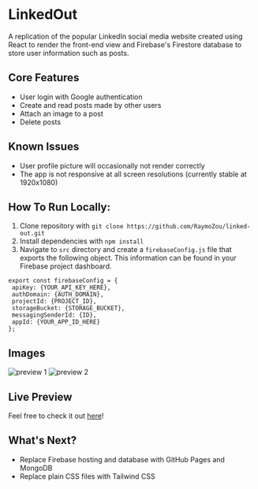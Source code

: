 # LinkedOut
A replication of the popular LinkedIn social media website created using React to render the front-end view and Firebase's Firestore database to store user information such as posts.

## Core Features
- User login with Google authentication
- Create and read posts made by other users
- Attach an image to a post
- Delete posts

## Known Issues
- User profile picture will occasionally not render correctly
- The app is not responsive at all screen resolutions (currently stable at 1920x1080)

## How To Run Locally:
1. Clone repository with ```git clone https://github.com/RaymoZou/linked-out.git```
2. Install dependencies with ```npm install```
3. Navigate to `src` directory and create a `firebaseConfig.js` file that exports the following object. This information can be found in your Firebase project dashboard.
 ```
export const firebaseConfig = {
  apiKey: {YOUR_API_KEY_HERE},
  authDomain: {AUTH_DOMAIN},
  projectId: {PROJECT_ID},
  storageBucket: {STORAGE_BUCKET},
  messagingSenderId: {ID},
  appId: {YOUR_APP_ID_HERE}
};

```

## Images
![preview 1](https://i.imgur.com/fqHO7R4.png)
![preview 2](https://i.imgur.com/4PtVmys.png)


## Live Preview
Feel free to check it out [here](https://linked-out-raymozou.vercel.app/)! 

## What's Next?
- Replace Firebase hosting and database with GitHub Pages and MongoDB
- Replace plain CSS files with Tailwind CSS


